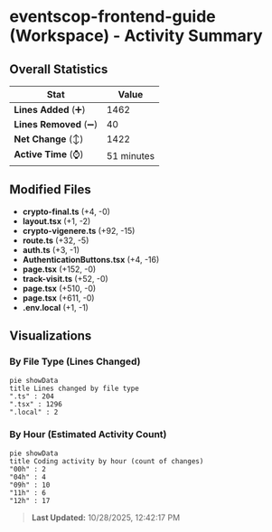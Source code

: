# eventscop-frontend-guide (Workspace) - Activity Summary 

## Overall Statistics

| Stat                   | Value                                                             |
| ---------------------- | ----------------------------------------------------------------- |
| **Lines Added** (➕)   | 1462                                          |
| **Lines Removed** (➖) | 40                                        |
| **Net Change** (↕)    | 1422                |
| **Active Time** (⌚)   | 51 minutes |


## Modified Files
- **crypto-final.ts** (+4, -0)
- **layout.tsx** (+1, -2)
- **crypto-vigenere.ts** (+92, -15)
- **route.ts** (+32, -5)
- **auth.ts** (+3, -1)
- **AuthenticationButtons.tsx** (+4, -16)
- **page.tsx** (+152, -0)
- **track-visit.ts** (+52, -0)
- **page.tsx** (+510, -0)
- **page.tsx** (+611, -0)
- **.env.local** (+1, -1)

## Visualizations

### By File Type (Lines Changed)

```mermaid
pie showData
title Lines changed by file type
".ts" : 204
".tsx" : 1296
".local" : 2
```

### By Hour (Estimated Activity Count)

```mermaid
pie showData
title Coding activity by hour (count of changes)
"00h" : 2
"04h" : 4
"09h" : 10
"11h" : 6
"12h" : 17
```


> **Last Updated:** 10/28/2025, 12:42:17 PM